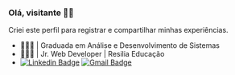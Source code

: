 ### Olá, visitante 🤘🏼

Criei este perfil para registrar e compartilhar minhas experiências.

* 👩🏻‍🎓 | Graduada em Análise e Desenvolvimento de Sistemas <br />
* 👩🏻‍💻 | Jr. Web Developer | Resilia Educação
* [![Linkedin Badge](https://img.shields.io/badge/-Vanessa%20Cardoso-FA8072?style=flat-square&logo=Linkedin&logoColor=black&link=https://www.linkedin.com/in/cardosofvanessa/)](https://www.linkedin.com/in/cardosofvanessa//)
[![Gmail Badge](https://img.shields.io/badge/-cardosovanessafs@gmail.com-778899?style=flat-square&logo=Gmail&logoColor=black&link=mailto:cardosovanessafs@gmail.com)](mailto:cardosovanessafs@gmail.com) 

